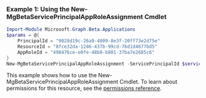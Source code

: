 ### Example 1: Using the New-MgBetaServicePrincipalAppRoleAssignment Cmdlet
```powershell
Import-Module Microsoft.Graph.Beta.Applications
$params = @{
	PrincipalId = "9028d19c-26a9-4809-8e3f-20ff73e2d75e"
	ResourceId = "8fce32da-1246-437b-99cd-76d1d4677bd5"
	AppRoleId = "498476ce-e0fe-48b0-b801-37ba7e2685c6"
}
New-MgBetaServicePrincipalAppRoleAssignment -ServicePrincipalId $servicePrincipalId -BodyParameter $params
```
This example shows how to use the New-MgBetaServicePrincipalAppRoleAssignment Cmdlet.
To learn about permissions for this resource, see the [permissions reference](/graph/permissions-reference).
